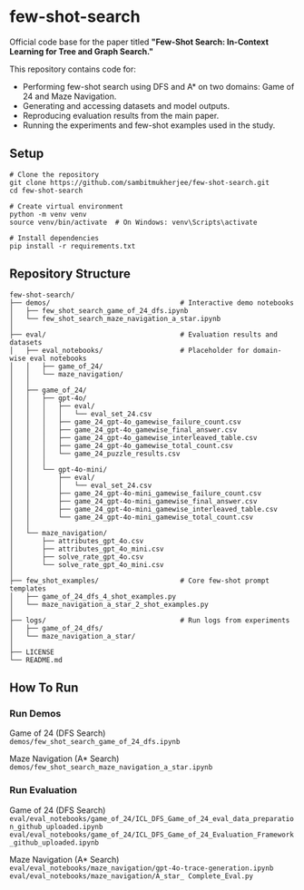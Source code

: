 # few-shot-search
Official code base for the paper titled **"Few-Shot Search: In-Context Learning for Tree and Graph Search."**

This repository contains code for:
- Performing few-shot search using DFS and A* on two domains: Game of 24 and Maze Navigation.
- Generating and accessing datasets and model outputs.
- Reproducing evaluation results from the main paper.
- Running the experiments and few-shot examples used in the study.

## Setup
```
# Clone the repository
git clone https://github.com/sambitmukherjee/few-shot-search.git
cd few-shot-search

# Create virtual environment
python -m venv venv
source venv/bin/activate  # On Windows: venv\Scripts\activate

# Install dependencies
pip install -r requirements.txt
```

## Repository Structure
```
few-shot-search/
├── demos/                                # Interactive demo notebooks
│   ├── few_shot_search_game_of_24_dfs.ipynb
│   └── few_shot_search_maze_navigation_a_star.ipynb
│
├── eval/                                 # Evaluation results and datasets
│   ├── eval_notebooks/                   # Placeholder for domain-wise eval notebooks
│   │   ├── game_of_24/
│   │   └── maze_navigation/
│   │
│   ├── game_of_24/
│   │   ├── gpt-4o/
│   │   │   ├── eval/
│   │   │   │   └── eval_set_24.csv
│   │   │   ├── game_24_gpt-4o_gamewise_failure_count.csv
│   │   │   ├── game_24_gpt-4o_gamewise_final_answer.csv
│   │   │   ├── game_24_gpt-4o_gamewise_interleaved_table.csv
│   │   │   ├── game_24_gpt-4o_gamewise_total_count.csv
│   │   │   └── game_24_puzzle_results.csv
│   │   │
│   │   └── gpt-4o-mini/
│   │       ├── eval/
│   │       │   └── eval_set_24.csv
│   │       ├── game_24_gpt-4o-mini_gamewise_failure_count.csv
│   │       ├── game_24_gpt-4o-mini_gamewise_final_answer.csv
│   │       ├── game_24_gpt-4o-mini_gamewise_interleaved_table.csv
│   │       └── game_24_gpt-4o-mini_gamewise_total_count.csv
│   │
│   └── maze_navigation/
│       ├── attributes_gpt_4o.csv
│       ├── attributes_gpt_4o_mini.csv
│       ├── solve_rate_gpt_4o.csv
│       └── solve_rate_gpt_4o_mini.csv
│
├── few_shot_examples/                    # Core few-shot prompt templates
│   ├── game_of_24_dfs_4_shot_examples.py
│   └── maze_navigation_a_star_2_shot_examples.py
│
├── logs/                                 # Run logs from experiments
│   ├── game_of_24_dfs/
│   └── maze_navigation_a_star/
│
├── LICENSE
└── README.md
```
## How To Run
### Run Demos
Game of 24 (DFS Search)\
```demos/few_shot_search_game_of_24_dfs.ipynb```

Maze Navigation (A* Search)\
```demos/few_shot_search_maze_navigation_a_star.ipynb```


### Run Evaluation
Game of 24 (DFS Search)\
```eval/eval_notebooks/game_of_24/ICL_DFS_Game_of_24_eval_data_preparation_github_uploaded.ipynb```\
```eval/eval_notebooks/game_of_24/ICL_DFS_Game_of_24_Evaluation_Framework_github_uploaded.ipynb```

Maze Navigation (A* Search)\
```eval/eval_notebooks/maze_navigation/gpt-4o-trace-generation.ipynb```\
```eval/eval_notebooks/maze_navigation/A_star_ Complete_Eval.py```

